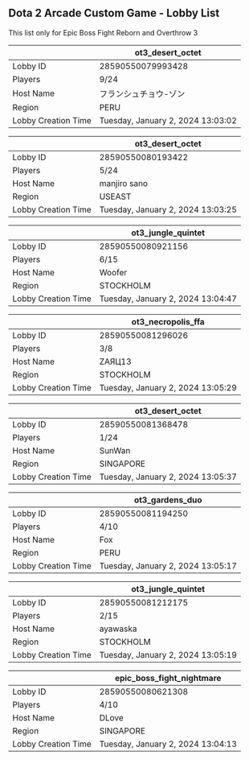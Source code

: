 ## Dota 2 Arcade Custom Game - Lobby List

This list only for Epic Boss Fight Reborn and Overthrow 3

|  | ot3_desert_octet |
| ------ | ------ |
| Lobby ID | 28590550079993428 |
| Players | 9/24 |
| Host Name | フランシュチョウ-ゾン |
| Region | PERU |
| Lobby Creation Time | Tuesday, January 2, 2024 13:03:02 |


|  | ot3_desert_octet |
| ------ | ------ |
| Lobby ID | 28590550080193422 |
| Players | 5/24 |
| Host Name | manjiro sano |
| Region | USEAST |
| Lobby Creation Time | Tuesday, January 2, 2024 13:03:25 |


|  | ot3_jungle_quintet |
| ------ | ------ |
| Lobby ID | 28590550080921156 |
| Players | 6/15 |
| Host Name | Woofer |
| Region | STOCKHOLM |
| Lobby Creation Time | Tuesday, January 2, 2024 13:04:47 |


|  | ot3_necropolis_ffa |
| ------ | ------ |
| Lobby ID | 28590550081296026 |
| Players | 3/8 |
| Host Name | ZАЯЦ13 |
| Region | STOCKHOLM |
| Lobby Creation Time | Tuesday, January 2, 2024 13:05:29 |


|  | ot3_desert_octet |
| ------ | ------ |
| Lobby ID | 28590550081368478 |
| Players | 1/24 |
| Host Name | SunWan |
| Region | SINGAPORE |
| Lobby Creation Time | Tuesday, January 2, 2024 13:05:37 |


|  | ot3_gardens_duo |
| ------ | ------ |
| Lobby ID | 28590550081194250 |
| Players | 4/10 |
| Host Name | Fox |
| Region | PERU |
| Lobby Creation Time | Tuesday, January 2, 2024 13:05:17 |


|  | ot3_jungle_quintet |
| ------ | ------ |
| Lobby ID | 28590550081212175 |
| Players | 2/15 |
| Host Name | ayawaska |
| Region | STOCKHOLM |
| Lobby Creation Time | Tuesday, January 2, 2024 13:05:19 |


|  | epic_boss_fight_nightmare |
| ------ | ------ |
| Lobby ID | 28590550080621308 |
| Players | 4/10 |
| Host Name | DLove |
| Region | SINGAPORE |
| Lobby Creation Time | Tuesday, January 2, 2024 13:04:13 |


